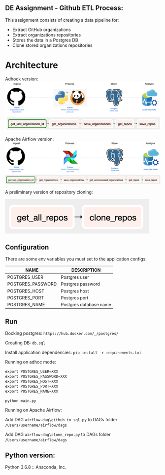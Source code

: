 ## DE Assignment - Github ETL Process:

This assignment consists of creating a data pipeline for:
- Extract GitHub organizations 
- Extract organizations repositories
- Stores the data in a Postgres DB
- Clone stored organizations repositories


# Architecture

Adhock version:
![Architecture](architecture.png?raw=true)
![](graph-view.png?raw=true)

Apache Airflow version:
![Architecture](architecture-airflow.png?raw=true)
![](graph-airflow-view.png?raw=true)

A preliminary version of repository cloning:

![](graph-airflow-clone-repo-view.png?raw=true)



## Configuration

There are some env variables you must set to the application configs:

NAME                      | DESCRIPTION
--------------------------|------------
POSTGRES_USER           | Postgres user
POSTGRES_PASSWORD       | Postgres password
POSTGRES_HOST           | Postgres host
POSTGRES_PORT           | Postgres port
POSTGRES_NAME           | Postgres database name


## Run
Docking postgres:
`https://hub.docker.com/_/postgres/`

Creating DB:
`db.sql`

Install application dependencies:
`pip install -r requirements.txt`

Running on adhoc mode:
```
export POSTGRES_USER=XXX
export POSTGRES_PASSWORD=XXX
export POSTGRES_HOST=XXX
export POSTGRES_PORT=XXX
export POSTGRES_NAME=XXX
```
`python main.py`

Running on Apache Airflow:

Add DAG `airflow-dag\github_to_sql.py` to DAGs folder `/Users/username/airflow/dags` 

Add DAG `airflow-dag\clone_repo.py` to DAGs folder `/Users/username/airflow/dags` 


## Python version:
Python 3.6.8 :: Anaconda, Inc.

